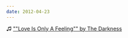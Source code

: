 ```yaml
---
date: 2012-04-23
---
```


♫ [""Love Is Only A Feeling"" by The Darkness](https://music.apple.com/gb/music-video/love-is-only-a-feeling/281898344)

